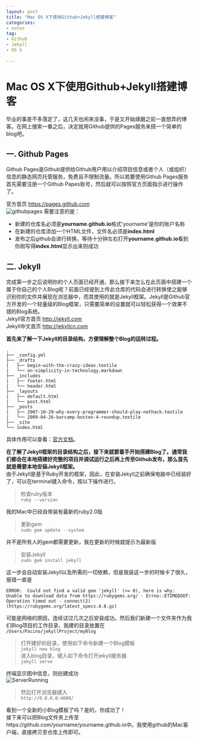 ```yaml
---
layout: post
title: "Mac OS X下使用Github+Jekyll搭建博客"    
categories:
- notes   
tag:
- Github
- Jekyll
- OS X
  
---  
```

 
# Mac OS X下使用Github+Jekyll搭建博客
毕业的事差不多落定了，这几天也闲来没事，于是又开始琢磨之前一直想弄的博客。在网上搜索一番之后，决定就用Github提供的Pages服务来搭一个简单的blog吧。
## 一. Github Pages
Github Pages是Github提供给Github用户用以介绍项目信息或者个人（或组织）信息的静态网页托管服务，免费且不限制流量。所以若要使用Github Pages服务首先需要注册一个Github Papes账号，然后就可以按照官方页面指示进行操作了。  
  
官方首页 <https://pages.github.com>  
![githubpages](http://ww3.sinaimg.cn/large/5657ca78gw1eh6sy94rivj20m80e0abo.jpg)
需要注意的是：  
- 新建的仓库名必须是**yourname.github.io**格式'yourname'是你的账户名称  
- 在新建的仓库添加一个HTML文件，文件名必须是**index.html**  
- 发布之后github会进行转换，等待十分钟左右打开**yourname.github.io**看到你刚写得**index.html**显示出来则成功
## 二. Jekyll
完成第一步之后说明你的个人页面已经开通，那么接下来怎么在此页面中搭建一个属于你自己的个人Blog呢？前面已经提到上传此仓库的代码会进行转换使之能够识别你的文件并展现在浏览器中，而其使用的就是Jekyll框架。Jekyll是Github官方开发的一个轻量级的Blog框架，只需要简单的设置就可以轻松获得一个效果不错的Blog系统。  
Jekyll官方首页 <http://jekyll.com>   
Jekyll中文首页 <http://jekyllcn.com>   

**首先来了解一下Jekyll的目录结构，方便理解整个Blog的运转过程。**  
  
    
	.
	├── _config.yml
	├── _drafts
	|   ├── begin-with-the-crazy-ideas.textile
	|   └── on-simplicity-in-technology.markdown
	├── _includes
	|   ├── footer.html
	|   └── header.html
	├── _layouts
	|   ├── default.html
	|   └── post.html
	├── _posts
	|   ├── 2007-10-29-why-every-programmer-should-play-nethack.textile
	|   └── 2009-04-26-barcamp-boston-4-roundup.textile
	├── _site
	└── index.html  

具体作用可以查看：[官方文档](http://jekyllcn.com/docs/structure)。  

**在了解了Jekyll框架的目录结构之后，接下来就要着手开始搭建Blog了。通常我们都会在本地搭建好完整的项目并调试运行之后再上传至Github发布，那么首先就是需要本地安装Jekyll框架。**  
由于Jekyll是基于Ruby开发的框架，因此，在安装Jekyll之前确保电脑中已经装好了，可以在terminal键入命令，按以下操作进行。  
>检查ruby版本  
`ruby --version`  

我的Mac中已经自带装有最新的ruby2.0版   
>更新gem  
`sudo gem update --system`   
 
并不是所有人的gem都需要更新，我在更新的时候就提示为最新版  
 
>安装Jekyll  
`sudo gem install jekyll`  

这一步会自动安装Jekyll以及所需的一切依赖，但是我装这一步的时候卡了很久，报错一直是  

`
ERROR:  Could not find a valid gem 'jekyll' (>= 0), here is why:    
Unable to download data from https://rubygems.org/ - Errno::ETIMEDOUT: Operation timed out - connect(2) (https://rubygems.org/latest_specs.4.8.gz)
`  

可能是网络的原因，连续试过几次之后安装成功。然后我们新建一个文件夹作为我们Blog项目的工作目录，我建的目录放置在  
`/Users/Pacino/jekyllProject/myBlog`  
>打开建好的目录，使用如下命令新建一个Blog模板  
`jekyll new blog`  
进入blog目录，键入如下命令打开jekyll服务器  
`jekyll serve`  

终端显示图中信息，则创建成功  
![ServerRunning](http://ww3.sinaimg.cn/large/5657ca78gw1eh6sx0ueawj20m805jjsw.jpg)  
>然后打开浏览器键入  
`http://0.0.0.0:4000/`   
 
看到一个全新的小Blog模板了吗？是的，你成功了！  
接下来可以把Blog文件夹上传至https://github.com/yourname/yourname.github.io中。我使用github的Mac客户端，直接拷贝至仓库上传即可。